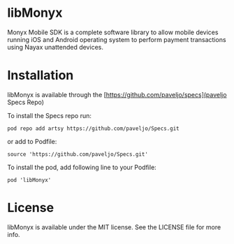 # libMonyx

Monyx Mobile SDK is a complete software library to allow mobile devices running iOS and Android operating system to perform payment transactions using Nayax unattended devices.

# Installation

libMonyx is available through the [https://github.com/paveljo/specs](paveljo Specs Repo)

To install the Specs repo run:

`pod repo add artsy https://github.com/paveljo/Specs.git`

or add to Podfile:

`source 'https://github.com/paveljo/Specs.git'`

To install the pod, add following line to your Podfile:

`pod 'libMonyx'`

# License
libMonyx is available under the MIT license. See the LICENSE file for more info.
